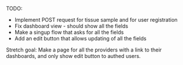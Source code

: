 TODO:

- Implement POST request for tissue sample and for user registration
- Fix dashboard view - should show all the fields
- Make a singup flow that asks for all the fields
- Add an edit button that allows updating of all the fields

Stretch goal:
Make a page for all the providers with a link to their dashboards, and only show edit button to authed users.
